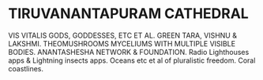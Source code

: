 # TIRUVANANTAPURAM CATHEDRAL
VIS VITALIS GODS, GODDESSES, ETC ET AL. GREEN TARA, VISHNU & LAKSHMI. THEOMUSHROOMS MYCELIUMS WITH MULTIPLE VISIBLE BODIES. ANANTASHESHA NETWORK & FOUNDATION. Radio Lighthouses apps & Lightning insects apps. Oceans etc et al of pluralistic freedom. Coral coastlines.
